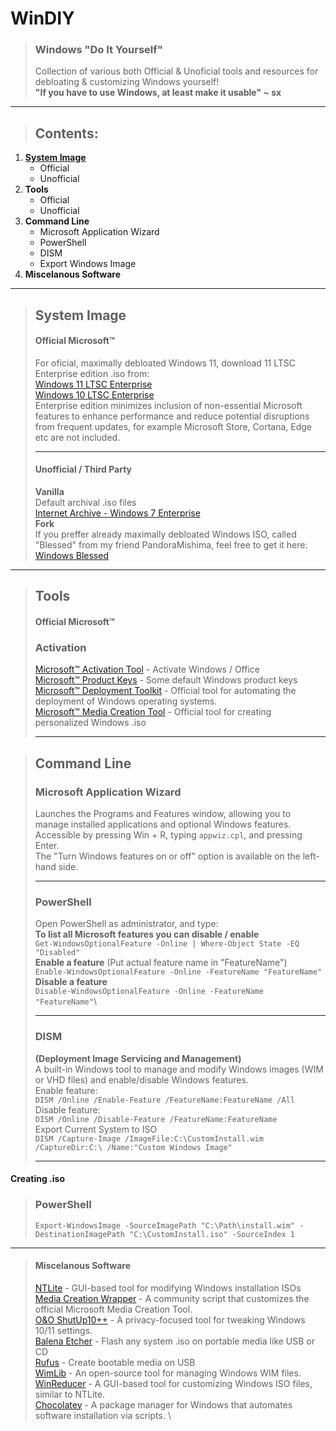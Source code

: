 # WinDIY
> ### Windows "Do It Yourself"
> Collection of various both Official & Unoficial tools and resources for debloating & customizing Windows yourself!\
> **"If you have to use Windows, at least make it usable" ~ sx**

---

> ## Contents:
1. [**System Image**](https://github.com/serainox420/WinDIY/edit/personal/README.md#system-image)
   - Official
   - Unofficial
3. **Tools**
   - Official
   - Unofficial
4. **Command Line**
   - Microsoft Application Wizard
   - PowerShell
   - DISM
   - Export Windows Image
6. **Miscelanous Software**

--- 

> ## **System Image**
> #### **Official Microsoft™** 
> For oficial, maximally debloated Windows 11, download 11 LTSC Enterprise edition .iso from:\
> [Windows 11 LTSC Enterprise](https://www.microsoft.com/en-us/evalcenter/download-windows-11-iot-enterprise-ltsc-eval) \
> [Windows 10 LTSC Enterprise](https://www.microsoft.com/de-de/evalcenter/download-windows-10-enterprise)\
> Enterprise edition minimizes inclusion of non-essential Microsoft features to enhance performance and reduce potential disruptions from frequent updates, for example Microsoft Store, Cortana, Edge etc are not included.
> 
> ---
> #### **Unofficial / Third Party** 
> **Vanilla**\
> Default archival .iso files\
> [Internet Archive - Windows 7 Enterprise](https://archive.org/download/en_windows_7_enterprise_with_sp1_x64_dvd_u_677651_202107)\
> **Fork**\
> If you preffer already maximally debloated Windows ISO, called "Blessed" from my friend PandoraMishima, feel free to get it here:\
> [Windows Blessed](https://mega.nz/folder/fp5T1D7Z#hCIXPPQSb4RCkmcb9sCxUA)

---

> ## Tools
> #### **Official Microsoft™**
> ### Activation
> [Microsoft™ Activation Tool](https://github.com/massgravel/Microsoft-Activation-Scripts) - Activate Windows / Office\
> [Microsoft™ Product Keys](https://gist.github.com/rvrsh3ll/0810c6ed60e44cf7932e4fbae25880df) - Some default Windows product keys\
> [Microsoft™ Deployment Toolkit](https://www.microsoft.com/en-us/download/details.aspx?id=54259) - Official tool for automating the deployment of Windows operating systems.\
> [Microsoft™ Media Creation Tool](https://support.microsoft.com/en-us/windows/create-installation-media-for-windows-99a58364-8c02-206f-aa6f-40c3b507420d) - Official tool for creating personalized Windows .iso
>
> ---
 
> ## Command Line
> ### Microsoft Application Wizard
> Launches the Programs and Features window, allowing you to manage installed applications and optional Windows features.\
Accessible by pressing Win + R, typing ```appwiz.cpl```, and pressing Enter.\
The "Turn Windows features on or off" option is available on the left-hand side.
>
> ---
>
> ### PowerShell
> Open PowerShell as administrator, and type:\
> **To list all Microsoft features you can disable / enable**\
> ```Get-WindowsOptionalFeature -Online | Where-Object State -EQ "Disabled"``` \
> **Enable a feature** (Put actual feature name in "FeatureName")\
> ```Enable-WindowsOptionalFeature -Online -FeatureName "FeatureName"``` \
> **Disable a feature**\
> ```Disable-WindowsOptionalFeature -Online -FeatureName "FeatureName"```\
>
> ---
>
> ### DISM
> **(Deployment Image Servicing and Management)**\
> A built-in Windows tool to manage and modify Windows images (WIM or VHD files) and enable/disable Windows features.\
> Enable feature: \
> `DISM /Online /Enable-Feature /FeatureName:FeatureName /All` \
> Disable feature: \
> `DISM /Online /Disable-Feature /FeatureName:FeatureName`\
> Export Current System to ISO \
> `DISM /Capture-Image /ImageFile:C:\CustomInstall.wim /CaptureDir:C:\ /Name:"Custom Windows Image"`
>
> ---
#### Creating .iso
> ### PowerShell
> `Export-WindowsImage -SourceImagePath "C:\Path\install.wim" -DestinationImagePath "C:\CustomInstall.iso" -SourceIndex 1`

---

> #### Miscelanous Software
> [NTLite](https://www.ntlite.com) -  GUI-based tool for modifying Windows installation ISOs \
> [Media Creation Wrapper](https://github.com/AveYo/MediaCreationTool.bat) - A community script that customizes the official Microsoft Media Creation Tool. \
> [O&O ShutUp10++](https://www.oo-software.com/en/shutup10) - A privacy-focused tool for tweaking Windows 10/11 settings. \
> [Balena Etcher](https://etcher.balena.io) - Flash any system .iso on portable media like USB or CD \
> [Rufus](https://rufus.ie/en/) - Create bootable media on USB \
> [WimLib](https://wimlib.net) - An open-source tool for managing Windows WIM files. \
> [WinReducer](https://www.winreducer.net) - A GUI-based tool for customizing Windows ISO files, similar to NTLite. \
> [Chocolatey](https://chocolatey.org) - A package manager for Windows that automates software installation via scripts. \
